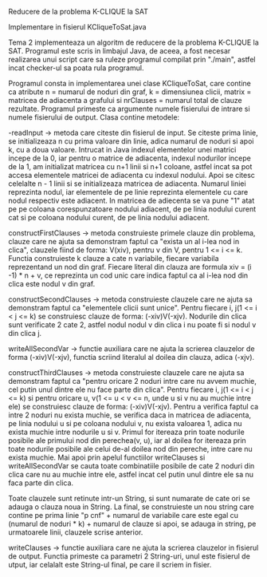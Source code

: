 Reducere de la problema K-CLIQUE la SAT

Implementare in fisierul KCliqueToSat.java

Tema 2 implementeaza un algoritm de reducere de la problema K-CLIQUE la SAT. Programul este scris in limbajul Java, de
aceea, a fost necesar realizarea unui script care sa ruleze programul compilat prin "./main", astfel incat checker-ul
sa poata rula programul.

Programul consta in implementarea unei clase KCliqueToSat, care contine ca atribute n = numarul de noduri din graf,
k = dimensiunea clicii, matrix = matricea de adiacenta a grafului si nrClauses = numarul total de clauze rezultate.
Programul primeste ca argumente numele fisierului de intrare si numele fisierului de output.
Clasa contine metodele:

-readInput -> metoda care citeste din fisierul de input. Se citeste prima linie, se initializeaza n cu prima valoare din
linie, adica numarul de noduri si apoi k, cu a doua valoare. Intrucat in Java indexul elementelor unei matrici incepe de
la 0, iar pentru o matrice de adiacenta, indexul nodurilor incepe de la 1, am initializat matricea cu n+1 linii si n+1
coloane, astfel incat sa pot accesa elementele matricei de adiacenta cu indexul nodului. Apoi se citesc celelalte n - 1
linii si se initializeaza matricea de adiacenta. Numarul liniei reprezinta nodul, iar elementele de pe linie reprezinta
elementele cu care nodul respectiv este adiacent. In matricea de adiecenta se va pune "1" atat pe pe coloana
corespunzatoare nodului adiacent, de pe linia nodului curent cat si pe coloana nodului curent, de pe linia nodului
adiacent.

constructFirstClauses -> metoda construieste primele clauze din problema, clauze care ne ajuta sa demonstram faptul ca
"exista un al i-lea nod in clica", clauzele fiind de forma: V(xiv), pentru v din V, pentru 1 <= i <= k. Functia
construieste k clauze a cate n variabile, fiecare variabila reprezentand un nod din graf. Fiecare literal din clauza
are formula xiv = (i -1) * n  + v, ce reprezinta un cod unic care indica faptul ca al i-lea nod din clica este nodul
v din graf.

constructSecondClauses -> metoda construieste clauzele care ne ajuta sa demonstram faptul ca "elementele clicii sunt
unice". Pentru fiecare i, j(1 <= i < j <= k) se construiesc clauze de forma: (-xiv)V(-xjv). Nodurile din clica sunt
verificate 2 cate 2, astfel nodul nodul v din clica i nu poate fi si nodul v din clica j.

writeAllSecondVar -> functie auxiliara care ne ajuta la scrierea clauzelor de forma (-xiv)V(-xjv), functia scriind
literalul al doilea din clauza, adica (-xjv).

constructThirdClauses -> metoda construieste clauzele care ne ajuta sa demonstram faptul ca "pentru oricare 2 noduri
intre care nu avvem muchie, cel putin unul dintre ele nu face parte din clica". Pentru fiecare i, j(1 <= i < j <= k)
si pentru oricare u, v(1 <= u < v <= n, unde u si v nu au muchie intre ele) se construiesc clauze de forma: (-xiv)V(-xjv).
Pentru a verifica faptul ca intre 2 noduri nu exista muchie, se verifica daca in matricea de adiacenta, pe linia nodului
u si pe coloana nodului v, nu exista valoarea 1, adica nu exista muchie intre nodurile u si v. Primul for itereaza prin
toate nodurile posibile ale primului nod din perechea(v, u), iar al doilea for itereaza prin toate nodurile posibile ale
celui de-al doilea nod din pereche, intre care nu exista muchie. Mai apoi prin apelul functiilor writeClauses si
writeAllSecondVar se cauta toate combinatiile posibile de cate 2 noduri din clica care nu au muchie intre ele, astfel
incat cel putin unul dintre ele sa nu faca parte din clica.

Toate clauzele sunt retinute intr-un String, si sunt numarate de cate ori se adauga o clauza noua in String. La final,
se construieste un nou string care contine pe prima linie "p cnf" +  numarul de variabile care este egal cu (numarul de
noduri * k) +  numarul de clauze si apoi, se adauga in string, pe urmatoarele linii, clauzele scrise anterior.

writeClauses -> functie auxiliara care ne ajuta la scrierea clauzelor in fisierul de output. Functia primeste ca
parametri 2 String-uri, unul este fisierul de utput, iar celalalt este String-ul final, pe care il scriem in fisier.
